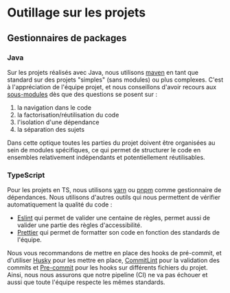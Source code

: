 # Outillage sur les projets

## Gestionnaires de packages

### Java

Sur les projets réalisés avec Java, nous utilisons [maven](https://maven.apache.org/) en tant que standard sur des
projets "simples" (sans modules) ou plus complexes. C'est à l'appréciation de l'équipe projet, et nous conseillons
d'avoir recours aux [sous-modules](https://maven.apache.org/guides/mini/guide-multiple-modules-4.html) dès que des
questions se posent sur :

1. la navigation dans le code
2. la factorisation/réutilisation du code
3. l'isolation d'une dépendance
4. la séparation des sujets

Dans cette optique toutes les parties du projet doivent être organisées au sein de modules spécifiques, ce qui permet de
structurer le code en ensembles relativement indépendants et potentiellement réutilisables.

### TypeScript

Pour les projets en TS, nous utilisons [yarn](https://yarnpkg.com/) ou [pnpm](https://pnpm.io/) comme gestionnaire de
dépendances. Nous utilisons d'autres outils qui nous permettent de vérifier automatiquement la qualité du code :

- [Eslint](https://eslint.org/) qui permet de valider une centaine de règles, permet aussi de valider une partie des
  règles d'accessibilité.
- [Prettier](https://prettier.io/) qui permet de formatter son code en fonction des standards de l'équipe.

Nous vous recommandons de mettre en place des hooks de pré-commit, et d'utiliser
[Husky](https://typicode.github.io/husky/) pour les mettre en place, [CommitLint](https://commitlint.js.org/) pour la
validation des commits et [Pre-commit](https://pre-commit.com/) pour les hooks sur différents fichiers du projet. Ainsi,
nous nous assurons que notre pipeline (CI) ne va pas échouer et aussi que toute l'équipe respecte les mêmes standards.

